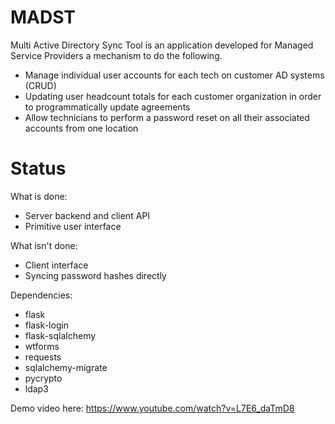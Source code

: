 MADST
========

Multi Active Directory Sync Tool is an application developed for Managed Service Providers a mechanism to do the following.

 * Manage individual user accounts for each tech on customer AD systems (CRUD)
 * Updating user headcount totals for each customer organization in order to programmatically update agreements
 * Allow technicians to perform a password reset on all their associated accounts from one location


Status
======

What is done:

 * Server backend and client API
 * Primitive user interface

What isn't done:

 * Client interface
 * Syncing password hashes directly

Dependencies:

 * flask
 * flask-login
 * flask-sqlalchemy
 * wtforms
 * requests
 * sqlalchemy-migrate
 * pycrypto
 * ldap3
 
 Demo video here: https://www.youtube.com/watch?v=L7E6_daTmD8
